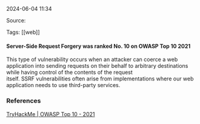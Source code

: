 
2024-06-04 11:34

Source: 

Tags: [[web]]

#### Server-Side Request Forgery was ranked No. 10 on OWASP Top 10 2021

This type of vulnerability occurs when an attacker can coerce a web application into sending requests on their behalf to arbitrary destinations while having control of the contents of the request itself. SSRF vulnerabilities often arise from implementations where our web application needs to use third-party services.


### References
[TryHackMe | OWASP Top 10 - 2021](https://tryhackme.com/r/room/owasptop102021)